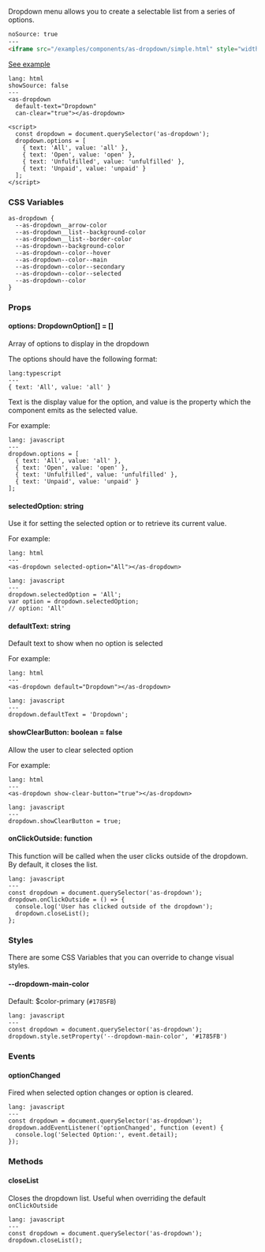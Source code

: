 Dropdown menu allows you to create a selectable list from a series of options.


```html
noSource: true
---
<iframe src="/examples/components/as-dropdown/simple.html" style="width: 100%; height: 215px;">
```
[See example](/developers/airship/examples/#example-as-dropdown)


```code
lang: html
showSource: false
---
<as-dropdown
  default-text="Dropdown"
  can-clear="true"></as-dropdown>

<script>
  const dropdown = document.querySelector('as-dropdown');
  dropdown.options = [
    { text: 'All', value: 'all' },
    { text: 'Open', value: 'open' },
    { text: 'Unfulfilled', value: 'unfulfilled' },
    { text: 'Unpaid', value: 'unpaid' }
  ];
</script>
```
### CSS Variables

```
as-dropdown {
  --as-dropdown__arrow-color
  --as-dropdown__list--background-color
  --as-dropdown__list--border-color
  --as-dropdown--background-color
  --as-dropdown--color--hover
  --as-dropdown--color--main
  --as-dropdown--color--secondary
  --as-dropdown--color--selected
  --as-dropdown--color
}
```
### Props

#### **options**: DropdownOption[] = []
Array of options to display in the dropdown

The options should have the following format:
```code
lang:typescript
---
{ text: 'All', value: 'all' }
```

Text is the display value for the option, and value is the property which the component emits as the selected value.

For example:

```code
lang: javascript
---
dropdown.options = [
  { text: 'All', value: 'all' },
  { text: 'Open', value: 'open' },
  { text: 'Unfulfilled', value: 'unfulfilled' },
  { text: 'Unpaid', value: 'unpaid' }
];
```

#### **selectedOption**: string
Use it for setting the selected option or to retrieve its current value.

For example:

```code
lang: html
---
<as-dropdown selected-option="All"></as-dropdown>
```

```code
lang: javascript
---
dropdown.selectedOption = 'All';
var option = dropdown.selectedOption;
// option: 'All'
```

#### **defaultText**: string
Default text to show when no option is selected

For example:

```code
lang: html
---
<as-dropdown default="Dropdown"></as-dropdown>
```

```code
lang: javascript
---
dropdown.defaultText = 'Dropdown';
```

#### **showClearButton**: boolean = false
Allow the user to clear selected option

For example:

```code
lang: html
---
<as-dropdown show-clear-button="true"></as-dropdown>
```

```code
lang: javascript
---
dropdown.showClearButton = true;
```

#### **onClickOutside**: function
This function will be called when the user clicks outside of the dropdown. By default, it closes the list.

```code
lang: javascript
---
const dropdown = document.querySelector('as-dropdown');
dropdown.onClickOutside = () => {
  console.log('User has clicked outside of the dropdown');
  dropdown.closeList();
};
```

### Styles
There are some CSS Variables that you can override to change visual styles.

#### **\--dropdown-main-color**
Default: $color-primary (`#1785FB`)

```code
lang: javascript
---
const dropdown = document.querySelector('as-dropdown');
dropdown.style.setProperty('--dropdown-main-color', '#1785FB')
```


### Events

#### **optionChanged**
Fired when selected option changes or option is cleared.

```code
lang: javascript
---
const dropdown = document.querySelector('as-dropdown');
dropdown.addEventListener('optionChanged', function (event) {
  console.log('Selected Option:', event.detail);
});
```

### Methods

#### **closeList**
Closes the dropdown list. Useful when overriding the default `onClickOutside`

```code
lang: javascript
---
const dropdown = document.querySelector('as-dropdown');
dropdown.closeList();
```
